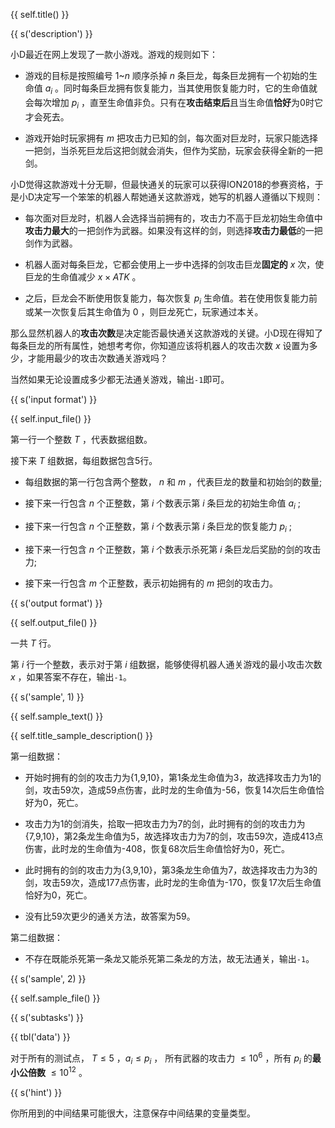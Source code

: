 {{ self.title() }}

{{ s('description') }}

小D最近在网上发现了一款小游戏。游戏的规则如下：

* 游戏的目标是按照编号 1~$n$ 顺序杀掉 $n$ 条巨龙，每条巨龙拥有一个初始的生命值 $a_i$ 。同时每条巨龙拥有恢复能力，当其使用恢复能力时，它的生命值就会每次增加 $p_i$ ，直至生命值非负。只有在**攻击结束后**且当生命值**恰好**为0时它才会死去。

* 游戏开始时玩家拥有 $m$ 把攻击力已知的剑，每次面对巨龙时，玩家只能选择一把剑，当杀死巨龙后这把剑就会消失，但作为奖励，玩家会获得全新的一把剑。

小D觉得这款游戏十分无聊，但最快通关的玩家可以获得ION2018的参赛资格，于是小D决定写一个笨笨的机器人帮她通关这款游戏，她写的机器人遵循以下规则：

* 每次面对巨龙时，机器人会选择当前拥有的，攻击力不高于巨龙初始生命值中**攻击力最大**的一把剑作为武器。如果没有这样的剑，则选择**攻击力最低**的一把剑作为武器。

* 机器人面对每条巨龙，它都会使用上一步中选择的剑攻击巨龙**固定的** $x$ 次，使巨龙的生命值减少 $x\times ATK$ 。

* 之后，巨龙会不断使用恢复能力，每次恢复 $p_i$ 生命值。若在使用恢复能力前或某一次恢复后其生命值为 $0$ ，则巨龙死亡，玩家通过本关。

那么显然机器人的**攻击次数**是决定能否最快通关这款游戏的关键。小D现在得知了每条巨龙的所有属性，她想考考你，你知道应该将机器人的攻击次数 $x$ 设置为多少，才能用最少的攻击次数通关游戏吗？

当然如果无论设置成多少都无法通关游戏，输出`-1`即可。

{{ s('input format') }}

{{ self.input_file() }}

第一行一个整数 $T$ ，代表数据组数。

接下来 $T$ 组数据，每组数据包含5行。

* 每组数据的第一行包含两个整数， $n$ 和 $m$ ，代表巨龙的数量和初始剑的数量;

* 接下来一行包含 $n$ 个正整数，第 $i$ 个数表示第 $i$ 条巨龙的初始生命值 $a_i$ ;
	
* 接下来一行包含 $n$ 个正整数，第 $i$ 个数表示第 $i$ 条巨龙的恢复能力 $p_i$ ;

* 接下来一行包含 $n$ 个正整数，第 $i$ 个数表示杀死第 $i$ 条巨龙后奖励的剑的攻击力;

* 接下来一行包含 $m$ 个正整数，表示初始拥有的 $m$ 把剑的攻击力。

{{ s('output format') }}

{{ self.output_file() }}

一共 $T$ 行。

第 $i$ 行一个整数，表示对于第 $i$ 组数据，能够使得机器人通关游戏的最小攻击次数 $x$ ，如果答案不存在，输出`-1`。

{{ s('sample', 1) }}

{{ self.sample_text() }}

{{ self.title_sample_description() }}

第一组数据：

* 开始时拥有的剑的攻击力为{1,9,10}，第1条龙生命值为3，故选择攻击力为1的剑，攻击59次，造成59点伤害，此时龙的生命值为-56，恢复14次后生命值恰好为0，死亡。

* 攻击力为1的剑消失，拾取一把攻击力为7的剑，此时拥有的剑的攻击力为{7,9,10}，第2条龙生命值为5，故选择攻击力为7的剑，攻击59次，造成413点伤害，此时龙的生命值为-408，恢复68次后生命值恰好为0，死亡。

* 此时拥有的剑的攻击力为{3,9,10}，第3条龙生命值为7，故选择攻击力为3的剑，攻击59次，造成177点伤害，此时龙的生命值为-170，恢复17次后生命值恰好为0，死亡。

* 没有比59次更少的通关方法，故答案为59。

第二组数据：

* 不存在既能杀死第一条龙又能杀死第二条龙的方法，故无法通关，输出`-1`。

{{ s('sample', 2) }}

{{ self.sample_file() }}

{{ s('subtasks') }}

{{ tbl('data') }}

对于所有的测试点， $T\le 5$ ，$a_i\le p_i$ ， 所有武器的攻击力 $\le 10^6$ ，所有 $p_i$ 的**最小公倍数** $\le 10^{12}$ 。

{{ s('hint') }}

你所用到的中间结果可能很大，注意保存中间结果的变量类型。